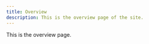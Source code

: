 ```yaml
---
title: Overview
description: This is the overview page of the site.
---
```


This is the overview page.